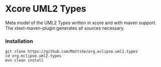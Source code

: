 # Xcore UML2 Types

Meta model of the UML2 Types written in xcore and with maven support.
The xtext-maven-plugin generates all sources necessary.

### Installation
```
git clone https://github.com/MattsSe/org.eclipse.uml2.types
cd org.eclipse.uml2.types
mvn clean install
``` 